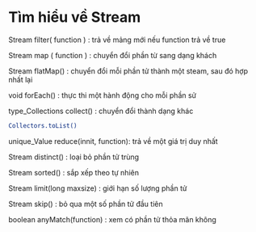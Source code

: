 # Tìm hiểu về Stream

Stream filter( function ) : trả về mảng mới nếu function trả về true

Stream map ( function ) : chuyển đổi phần từ sang dạng khách

Stream flatMap() : chuyển đổi mỗi phần tử thành một steam, sau đó hợp nhất lại

void forEach() : thực thi một hành động cho mỗi phần sử

type_Collections collect() : chuyển đổi thành dạng khác

```sh
Collectors.toList()
```

unique_Value reduce(innit, function): trả về một giá trị duy nhất

Stream distinct() : loại bỏ phần tử trùng

Stream sorted() : sắp xếp theo tự nhiên

Stream limit(long maxsize) : giới hạn số lượng phần tử

Stream skip() : bỏ qua một số phần tử đầu tiên

boolean anyMatch(function) : xem có phần tử thỏa mãn không
